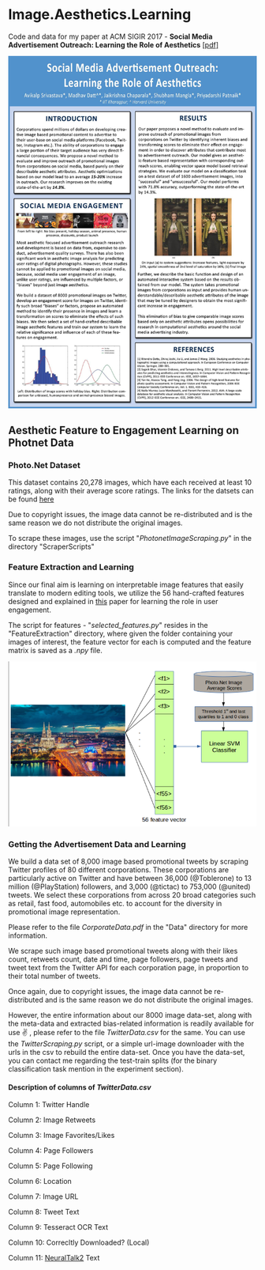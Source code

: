 # Image.Aesthetics.Learning
Code and data for my paper at ACM SIGIR 2017 - **Social Media Advertisement Outreach: Learning the Role of Aesthetics** [[pdf]](https://arxiv.org/abs/1705.02146)

![](./SIGIR2017_Poster.jpg)

## Aesthetic Feature to Engagement Learning on Photnet Data

### Photo.Net Dataset

This dataset contains 20,278 images, which have each received at least 10 ratings, along with their average score ratings. 
The links for the datsets can be found [here](http://ritendra.weebly.com/aesthetics-datasets.html)

Due to copyright issues, the image data cannot be re-distributed and is the same reason we do not distribute the original images.

To scrape these images, use the script "*PhotonetImageScraping.py*" in the directory "ScraperScripts"

### Feature Extraction and Learning

Since our final aim is learning on interpretable image features that easily translate to modern editing tools, we utilize the 56 hand-crafted features designed and explained in [this](http://infolab.stanford.edu/~wangz/project/imsearch/Aesthetics/ECCV06/datta.pdf) paper for learning the role in user engagement.

The script for features - "*selected_features.py*" resides in the "FeatureExtraction" directory, where given the folder containing your images of interest, the feature vector for each is computed and the feature matrix is saved as a *.npy* file.

![](./images/sigir1.png)


### Getting the Advertisement Data and Learning

We build a data set of 8,000 image based promotional tweets by scraping Twitter profiles of 80 different corporations. These corporations are particularly active on Twitter and have between 36,000 (@Toblerone) to 13 million (@PlayStation) followers, and 3,000 (@tictac) to 753,000 (@united) tweets. We select these corporations from across 20 broad categories such as retail, fast food, automobiles etc. to account for the diversity in promotional image representation.

Please refer to the file *CorporateData.pdf* in the "Data" directory for more information.


We scrape such image based promotional tweets along with their likes count, retweets count, date and time, page followers, page tweets and tweet text from the Twitter API for each corporation page, in proportion to their total number of tweets.

Once again, due to copyright issues, the image data cannot be re-distributed and is the same reason we do not distribute the original images.

However, the entire information about our 8000 image data-set, along with the meta-data and extracted bias-related information is readily available for use :v: , please refer to the file *TwitterData.csv* for the same. You can use the *TwitterScraping.py* script, or a simple url-image downloader with the urls in the csv to rebuild the entire data-set. Once you have the data-set, you can contact me regarding the test-train splits (for the binary classification task mention in the experiment section).

#### Description of columns of *TwitterData.csv*

Column 1: Twitter Handle

Column 2: Image Retweets

Column 3: Image Favorites/Likes

Column 4: Page Followers

Column 5: Page Following

Column 6: Location

Column 7: Image URL

Column 8: Tweet Text

Column 9: Tesseract OCR Text

Column 10: Correcltly Downloaded? (Local)

Column 11: [NeuralTalk2](https://github.com/karpathy/neuraltalk2) Text

